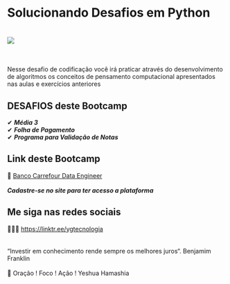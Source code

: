 # Solucionando Desafios em Python

<h1>
  <img src="https://i.ibb.co/ncG78HZ/maxresdefault.jpg" border="0">
</h1>
<br>

Nesse desafio de codificação você irá praticar através do desenvolvimento de algoritmos os conceitos de pensamento computacional apresentados nas aulas e exercícios anteriores

## DESAFIOS deste Bootcamp 

✔ ***Média 3*** <br>
✔ ***Folha de Pagamento*** <br>
✔ ***Programa para Validação de Notas*** <br>

## Link deste Bootcamp

 🎯 <a href="https://digitalinnovation.one/sign-up?ref=EDH1OJTU7E" target="_blank">Banco Carrefour Data Engineer</a>
<br>
<br> 
***Cadastre-se no site para ter acesso a plataforma***


## Me siga nas redes sociais

👨‍💼🔮  https://linktr.ee/ygtecnologia 
<br>
<br> 
<br> 
“Investir em conhecimento rende sempre os melhores juros“. Benjamim Franklin
<br>
<br> 
🙏 Oração ! Foco ! Ação ! Yeshua Hamashia 